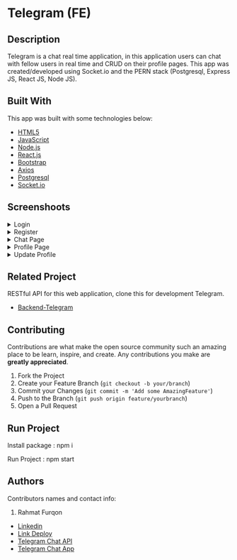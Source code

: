 <h1>Telegram (FE)</h1>


## Description

Telegram is a chat real time application, in this application users can chat with fellow users in real time and CRUD on their profile pages. This app was created/developed using Socket.io and the PERN stack (Postgresql, Express JS, React JS, Node JS).

## Built With
This app was built with some technologies below:
- [HTML5](https://www.w3schools.com/html/)
- [JavaScript](https://www.javascript.com/)
- [Node.js](https://nodejs.org/en/)
- [React.js](https://reactjs.org/)
- [Bootstrap](https://getbootstrap.com/)
- [Axios](https://axios-http.com/)
- [Postgresql](https://www.postgresql.org/)
- [Socket.io](https://socket.io/)


## Screenshoots
<details>
  <summary>
    Login
  </summary>
<img src="/screenshoots/login.png" alt="Login Page" />
</details>

<details>
  <summary>
    Register
  </summary>
<img src="/screenshoots/register.png" alt="Register Page" />
</details>

<details>
  <summary>
    Chat Page
  </summary>
<img src="/screenshoots/chat.png" alt="chat" />
</details>

<details>
  <summary>
   Profile Page
  </summary>
<img src="/screenshoots/profilepage.png" alt="profile" />
</details>

<details>
  <summary>
   Update Profile
  </summary>
<img src="/screenshoots/updateprofile.png" alt="updateprofile" />
</details>


## Related Project

RESTful API for this web application, clone this for development Telegram.
- [Backend-Telegram](https://github.com/sukron21/Week-11-Chat-API)


## Contributing

Contributions are what make the open source community such an amazing place to be learn, inspire, and create. Any contributions you make are **greatly appreciated**.

1. Fork the Project
2. Create your Feature Branch (`git checkout -b your/branch`)
3. Commit your Changes (`git commit -m 'Add some AmazingFeature'`)
4. Push to the Branch (`git push origin feature/yourbranch`)
5. Open a Pull Request

## Run Project

Install package : npm i

Run Project : npm start

## Authors

Contributors names and contact info:

1. Rahmat Furqon

- [Linkedin](www.linkedin.com/in/furqon-rahmat)
- [Link Deploy](week-11-chat-app.vercel.app)
- [Telegram Chat API](https://github.com/sukron21/Week-11-Chat-API)
- [Telegram Chat App](https://github.com/sukron21/Week-11-Chat-APP)